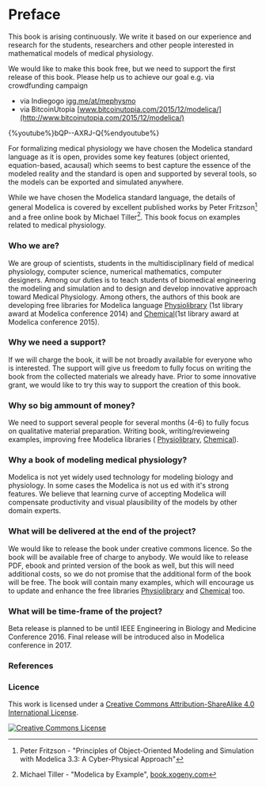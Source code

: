 # Preface

This book is arising continuously. We write it based on our experience and research for the students, researchers and other people interested in mathematical models  of medical physiology. 


We would like to make this book free, but we need to support the first release of this book. Please help us to achieve our goal e.g. via crowdfunding campaign 
* via Indiegogo [igg.me/at/mephysmo](http://igg.me/at/mephysmo)
* via BitcoinUtopia
[www.bitcoinutopia.com/2015/12/modelica/](http://www.bitcoinutopia.com/2015/12/modelica/)

{%youtube%}bQP--AXRJ-Q{%endyoutube%}

For formalizing medical physiology we have chosen the Modelica standard language as it is open, provides some key features (object oriented, equation-based, acausal) which seems to best capture the essence of the modeled reality and the standard is open and supported by several tools, so the models can be exported and simulated anywhere. 

While we have chosen the Modelica standard language, the details of general Modelica is covered by excellent published works by Peter Fritzson[^1] and a free online book by Michael Tiller[^2]. This book focus on examples related to medical physiology.

### Who we are?

We are group of scientists, students in the multidisciplinary field of medical physiology, computer science, numerical mathematics, computer designers. Among our duties is to teach students of biomedical engineering the modeling and simulation and to design and develop innovative approach toward Medical Physiology.
Among others, the authors of this book are developing free libraries for Modelica language [Physiolibrary](http://www.physiolibrary.org) (1st library award at Modelica conference 2014) and [Chemical](https://github.com/MarekMatejak/Chemical)(1st library award at Modelica conference 2015). 

### Why we need a support?
If we will charge the book, it will be not broadly available for everyone who is interested. The support will give us freedom to fully focus on writing the book from the collected materials we already have. Prior to some innovative grant, we would like to try this way to support the creation of this book.

### Why so big ammount of money?

We need to support several people for several months (4-6) to fully focus on qualitative material preparation.
Writing book, writing/revieweing examples, improving free Modelica libraries (  [Physiolibrary](http://www.physiolibrary.org), [Chemical](https://github.com/MarekMatejak/Chemical)).

### Why a book of modeling medical physiology?

Modelica is not yet widely used technology for modeling biology and physiology. In some cases the Modelica is not us ed with it's strong features. We believe that learning curve of accepting Modelica will compensate productivity and visual plausibility of the models by other domain experts.

### What will be delivered at the end of the project?

We would like to release the book under creative commons licence. So the book will be available free of charge to anybody. We would like to release PDF, ebook and printed version of the book as well, but this will need additional costs, so we do not promise that the additional form of the book will be free. The book will contain many examples, which will encourage us to update and enhance the free libraries  [Physiolibrary](http://www.physiolibrary.org) and [Chemical](https://github.com/MarekMatejak/Chemical) too.


### What will be time-frame of the project?

Beta release is planned to be until IEEE Engineering in Biology and Medicine Conference 2016. Final release will be introduced also in Modelica conference in 2017.
### References
[^1]: Peter Fritzson - "Principles of Object-Oriented Modeling and Simulation with Modelica 3.3: A Cyber-Physical Approach"
[^2]: Michael Tiller - "Modelica by Example", [book.xogeny.com](http://book.xogeny.com)


### Licence
This work is licensed under a <a rel="license" href="http://creativecommons.org/licenses/by-sa/4.0/">Creative Commons Attribution-ShareAlike 4.0 International License</a>.

<a rel="license" href="http://creativecommons.org/licenses/by-sa/4.0/"><img alt="Creative Commons License" style="border-width:0" src="https://i.creativecommons.org/l/by-sa/4.0/88x31.png" /></a>


